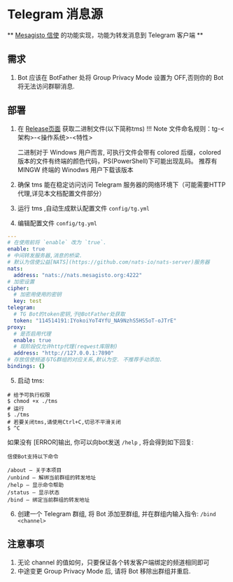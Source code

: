 # Telegram 消息源

** [Mesagisto 信使](https://github.com/MeowCat-Studio/mesagisto) 的功能实现，功能为转发消息到 Telegram 客户端 **

## 需求

1. Bot 应该在 BotFather 处将 Group Privacy Mode 设置为 OFF,否则你的 Bot 将无法访问群聊消息.

## 部署

1. 在 [Release页面](https://github.com/MeowCat-Studio/telegram-message-source/releases) 获取二进制文件(以下简称tms)
!!! Note
     文件命名规则：tg-<架构>-<操作系统>-<特性>
     
     二进制对于 Windows 用户而言, 可执行文件会带有 colored 后缀，colored 版本的文件有终端的颜色代码，PS(PowerShell)下可能出现乱码。
     推荐有 MINGW 终端的 Winodws 用户下载该版本

2. 确保 tms 能在稳定访问访问 Telegram 服务器的网络环境下（可能需要HTTP代理,详见本文档配置文件部分）

3. 运行 tms ,自动生成默认配置文件 `config/tg.yml`

4. 编辑配置文件 `config/tg.yml`
```yaml
---
# 在使用前将 `enable` 改为 `true`.
enable: true
# 中间转发服务器,消息的桥梁. 
# 默认为信使公益[NATS](https://github.com/nats-io/nats-server)服务器
nats:
  address: "nats://nats.mesagisto.org:4222"
# 加密设置
cipher:
  # 加密用使用的密钥
  key: test
telegram:
  # TG Bot的token密钥,于@BotFather处获取
  token: "114514191:IYokoiYoT4YfU_NA9NzhS5HS5oT-oJTrE"
proxy:
  # 是否启用代理
  enable: true
  # 现阶段仅允许http代理(reqwest库限制)
  address: "http://127.0.0.1:7890"
# 存放信使频道与TG群组的对应关系,默认为空. 不推荐手动添加.
bindings: {}
```

5. 启动 tms:
```shell
# 给予可执行权限
$ chmod +x ./tms
# 运行
$ ./tms
# 若要关闭tms,请使用Ctrl+C,切忌不平滑关闭
$ ^C
```
如果没有 [ERROR]输出, 你可以向bot发送 `/help` , 将会得到如下回复:
```
信使Bot支持以下命令

/about — 关于本项目
/unbind — 解绑当前群组的转发地址
/help — 显示命令帮助
/status — 显示状态
/bind — 绑定当前群组的转发地址
```

6. 创建一个 Telegram 群组, 将 Bot 添加至群组, 并在群组内输入指令:
`/bind <channel>`

## 注意事项

1. 无论 channel 的值如何，只要保证各个转发客户端绑定的频道相同即可
2. 中途变更 Group Privacy Mode 后, 请将 Bot 移除出群组并重启.
